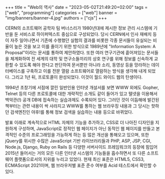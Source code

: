 +++
title = "Web의 역사"
date = "2023-05-02T21:49:20+02:00"
tags = ["web", "programming"]
categories = ["web"]
banner = "img/banners/banner-4.jpg"
authors = ["cjs"]
+++

CERN의 소프트웨어 공학자 팀 버너스리가 1980년대에 제시한 정보 관리 시스템에 기반을 둔 서비스로 하이퍼텍스트 중심으로 구성되었다. 당시 CERN에서 인사 재배치 등이 자주 일어나면서 기존에 수행했던 실험의 결과를 비롯한 각종 문서들이 유실되는 비율이 높은 것을 보고 이를 줄이기 위한 방식으로 1989년에 "Information System: A Proposal"이라는 문서를 통하여 제안하였다. 또한 여러 연구기관에 흩어져있는 문서들을 체계화하여 전 세계의 대학 및 연구소들끼리의 상호 연구를 위해 정보를 신속하게 교환할 수 있도록 해야 한다고 판단하여 문서뿐만 아니라 소리, 동영상 등을 망라하는 데이터베이스를 구축하고 이를 전문 열람 소프트웨어로 열람하는 방식을 생각해 내게 되었다. 그리고 1년 뒤, 프로토콜이 완성되었다. 이것이 월드 와이드 웹의 탄생이다.

1994년 초창기에 서점에 깔린 일반인용 인터넷 개설서를 보면 WWW 외에도 Gopher, Telnet 등의 다른 프로토콜에 대한 개략적인 소개도 같이 들어가 있고 텔넷을 이용해서 백악관(!) 공개 DB에 접속하는 실습과제도 수록되어 있다. 그러던 것이 이듬해에 발간된 책부터는 관련 내용이 싹 사라지고 WWW를 통하는 웹 브라우징 내용과 그 당시는 핫하던 검색엔진인 야후!를 통해 정보 검색을 실습하는 내용 등으로 바뀌었다.

발표 이래로 계속적으로 HTML 자체의 기능을 추가하고, CSS로 더 나아진 디자인을 지원하게 구성하며, JavaScript로 정적인 웹 페이지가 아닌 동적인 웹 페이지를 만들고 본격적인 수준의 프로그래밍을 가능하게 하는 등 많은 개선을 통해오고 있으며, 또한 jQuery를 위시한 수많은 JavaScript 기반 라이브러리들과 PHP, ASP, JSP, CGI, Node.js, Django, Ruby on Rails 등 다양한 서버사이드 프레임워크의 등장에 힘입어 2015년 들어서는 거의 모든 다른 인터넷 시스템의 기능들을 흡수하면서 또 다른 소프트웨어 플랫폼으로서의 지위를 누리고 있었다. 현재 최신 표준은 HTML5, CSS3, ECMAScript 2021이며, 웹 브라우저별 표준 준수 여부를 Acid 테스트에서 확인할 수 있다.